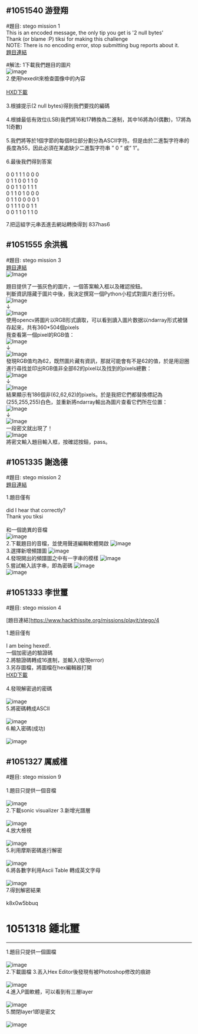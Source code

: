 #1051540 游登翔
---------------------------------------
#題目: stego mission 1<br />
This is an encoded message, the only tip you get is '2 null bytes'<br />
Thank (or blame :P) tiksi for making this challenge<br />
NOTE: There is no encoding error, stop submitting bug reports about it.<br />
[題目連結](https://www.hackthissite.org/missions/playit/stego/1)<br />

#解法:
1下載我們題目的圖片<br />
![image](https://github.com/cislab-yzu/Project1-3_Hackthissite/blob/master/1051540/1.bmp)<br />
2.使用hexedit來檢查圖像中的內容<br /><br />
[HXD下載](https://mh-nexus.de/en/downloads.php?product=HxD20)<br /><br />
3.根據提示(2 null bytes)得到我們要找的編碼 <br /><br />
4.根據最低有效位(LSB)我們將16和17轉換為二進制，其中16將為0(偶數)，17將為1(奇數)<br /><br />
5.我們將等於1個字節的每個8位部分劃分為ASCII字符。但是由於二進製字符串的長度為55，因此必須在某處缺少二進製字符串 ” 0 ” 或“ 1”。<br /><br />
6.最後我們得到答案     <br />                                                                
                                                                           0 0 1 1 1 0 0 0 <br />
                                                                           0 1 1 0 0 1 1 0 <br />
                                                                           0 0 1 1 0 1 1 1 <br />
                                                                           0 1 1 0 1 0 0 0 <br />
                                                                           0 1 1 0 0 0 0 1 <br />
                                                                           0 1 1 1 0 0 1 1 <br />
                                                                           0 0 1 1 0 1 1 0 <br />

7.把這組字元串丟進去網站轉換得到 837has6<br />

#1051555 余洪楓
---------------------------------------
#題目: stego mission 3<br />
[題目連結](https://www.hackthissite.org/missions/playit/stego/3)<br />
 ![Image](https://github.com/cislab-yzu/Project1-3_Hackthissite/blob/master/1051555/p1.png)<br />
 
 題目提供了一張灰色的圖片，一個答案輸入框以及確認按鈕。<br />
 判斷資訊隱藏于圖片中後，我決定撰寫一個Python小程式對圖片進行分析。<br />
 ![Image](https://github.com/cislab-yzu/Project1-3_Hackthissite/blob/master/1051555/p2.png)<br />
                    ↓<br />
 ![Image](https://github.com/cislab-yzu/Project1-3_Hackthissite/blob/master/1051555/p3.png)<br />
 使用opencv將圖片以RGB形式讀取，可以看到讀入圖片数据以ndarray形式被儲存起來，共有360*504個pixels<br />
 我查看第一個pixel的RGB值：<br />
 ![Image](https://github.com/cislab-yzu/Project1-3_Hackthissite/blob/master/1051555/p3.png)<br />
 ↓<br />
 ![Image](https://github.com/cislab-yzu/Project1-3_Hackthissite/blob/master/1051555/p4.png)<br />
 發現RGB值均為62，既然圖片藏有資訊，那就可能會有不是62的值，於是用迴圈進行尋找並印出RGB值非全部62的pixel以及找到的pixels總數：<br />
 ![Image](https://github.com/cislab-yzu/Project1-3_Hackthissite/blob/master/1051555/p5.png)<br />
  ↓<br />
 ![Image](https://github.com/cislab-yzu/Project1-3_Hackthissite/blob/master/1051555/p6.png)<br />
 結果顯示有186個非(62,62,62)的pixels。於是我把它們都替換標記為(255,255,255)白色，並重新將ndarray輸出為圖片查看它們所在位置：<br />
 ![Image](https://github.com/cislab-yzu/Project1-3_Hackthissite/blob/master/1051555/p7.png)<br />
  ↓<br />
  ![Image](https://github.com/cislab-yzu/Project1-3_Hackthissite/blob/master/1051555/p8.png)<br />
  一段密文就出現了！<br />
  ![Image](https://github.com/cislab-yzu/Project1-3_Hackthissite/blob/master/1051555/p9.png)<br />
  將密文輸入題目輸入框，按確認按鈕，pass。<br />

#1051335 謝逸德
---------------------------------------
#題目: stego mission 2<br />
[題目連結](https://www.hackthissite.org/missions/playit/stego/2)<br />

1.題目僅有<br /><br />
    did I hear that correctly?<br />
    Thank you tiksi<br /><br />
  和一個詭異的音檔<br />
  ![image](https://github.com/cislab-yzu/Project1-3_Hackthissite/blob/master/1051335/圖片1.png)<br />
2.下載題目的音檔，並使用聲道編輯軟體開啟
  ![image](https://github.com/cislab-yzu/Project1-3_Hackthissite/blob/master/1051335/圖片2.png)<br />
3.選擇新增頻譜圖
  ![image](https://github.com/cislab-yzu/Project1-3_Hackthissite/blob/master/1051335/圖片3.png)<br />
4.發現開出的頻譜圖之中有一字串的模樣
  ![image](https://github.com/cislab-yzu/Project1-3_Hackthissite/blob/master/1051335/圖片4.png)<br />
5.嘗試輸入該字串，即為密碼
  ![image](https://github.com/cislab-yzu/Project1-3_Hackthissite/blob/master/1051335/圖片5.png)<br /> 
  ![image](https://github.com/cislab-yzu/Project1-3_Hackthissite/blob/master/1051335/圖片6.png)<br />
  
  #1051333 李世璽
  -----------------------------------
  #題目: stego mission 4<br />
  
  [題目連結]https://www.hackthissite.org/missions/playit/stego/4<br />

1.題目僅有<br /><br />
   I am being hexed!.<br />
   一個加密過的驗證碼<br />
2.將驗證碼轉成16進制，並輸入(發現error)<br />
3.另存圖檔，將圖檔在hex編輯器打開<br />
  [HXD下載](https://mh-nexus.de/en/downloads.php?product=HxD20)<br /><br />
4.發現解密過的密碼<br /><br />
      ![image](https://github.com/cislab-yzu/Project1-3_Hackthissite/blob/master/1051333/圖片1.png)<br />
5.將密碼轉成ASCII<br /><br />
      ![image](https://github.com/cislab-yzu/Project1-3_Hackthissite/blob/master/1051333/圖片2.png)<br />
6.輸入密碼(成功)<br /><br />
      ![image](https://github.com/cislab-yzu/Project1-3_Hackthissite/blob/master/1051333/圖片3.png)<br />
      
#1051327 厲威槿
-----------------------------
#題目: stego mission 9<br /><br />
1.題目只提供一個音檔<br /><br />
![image](https://github.com/cislab-yzu/Project1-3_Hackthissite/blob/master/1051327-stego/題目截圖.jpg)<br />
2.下載sonic visualizer
3.新增光譜層<br /><br />
![image](https://github.com/cislab-yzu/Project1-3_Hackthissite/blob/master/1051327-stego/新增光譜層.png)<br />
4.放大檢視<br /><br />
![image](https://github.com/cislab-yzu/Project1-3_Hackthissite/blob/master/1051327-stego/放大檢視.png)<br />
5.利用摩斯密碼進行解密<br /><br />
![image](https://github.com/cislab-yzu/Project1-3_Hackthissite/blob/master/1051327-stego/線上摩斯直譯器.png)<br />
6.將各數字利用Ascii Table 轉成英文字母<br /><br />
![image](https://github.com/cislab-yzu/Project1-3_Hackthissite/blob/master/1051327-stego/Ascii_Table轉換.gif)<br />
7.得到解密結果<br /><br />
k8x0w5bbuq<br />

# 1051318 鍾北璽

------------------------------

1.題目只提供一個圖檔<br /><br />
![image](https://github.com/cislab-yzu/Project1-3_Hackthissite/blob/master/stego7/%E6%93%B7%E5%8F%96.PNG)<br />
2.下載圖檔
3.丟入Hex Editor後發現有被Photoshop修改的痕跡<br /><br />
![image](https://github.com/cislab-yzu/Project1-3_Hackthissite/blob/master/stego7/%E6%93%B7%E5%8F%962.PNG)<br />
4.進入P圖軟體，可以看到有三層layer<br /><br />
![image](https://github.com/cislab-yzu/Project1-3_Hackthissite/blob/master/stego7/%E5%9C%96%E7%89%871.png)<br />
5.關閉layer1即是密文<br /><br />
![image](https://github.com/cislab-yzu/Project1-3_Hackthissite/blob/master/stego7/%E5%9C%96%E7%89%872.png)<br />

